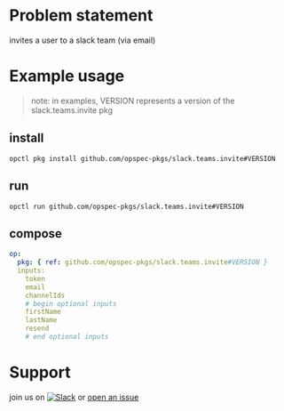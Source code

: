 # Problem statement
invites a user to a slack team (via email)

# Example usage

> note: in examples, VERSION represents a version of the slack.teams.invite pkg

## install

```shell
opctl pkg install github.com/opspec-pkgs/slack.teams.invite#VERSION
```

## run

```
opctl run github.com/opspec-pkgs/slack.teams.invite#VERSION
```

## compose

```yaml
op:
  pkg: { ref: github.com/opspec-pkgs/slack.teams.invite#VERSION }
  inputs: 
    token
    email
    channelIds
    # begin optional inputs
    firstName
    lastName
    resend
    # end optional inputs
```

# Support

join us on [![Slack](https://opspec-slackin.herokuapp.com/badge.svg)](https://opspec-slackin.herokuapp.com/)
or [open an issue](https://github.com/opspec-pkgs/slack.teams.invite/issues)
